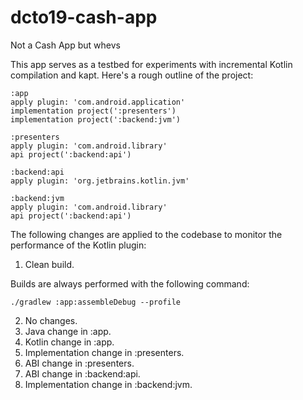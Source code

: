 # dcto19-cash-app
Not a Cash App but whevs

This app serves as a testbed for experiments with incremental Kotlin compilation and kapt. Here's a rough outline of the project:

```
:app
apply plugin: 'com.android.application'
implementation project(':presenters')
implementation project(':backend:jvm')
```

```
:presenters
apply plugin: 'com.android.library'
api project(':backend:api')
```

```
:backend:api
apply plugin: 'org.jetbrains.kotlin.jvm'
```

```
:backend:jvm
apply plugin: 'com.android.library'
api project(':backend:api')
```

The following changes are applied to the codebase to monitor the performance of the Kotlin plugin:

1. Clean build.

Builds are always performed with the following command:

```
./gradlew :app:assembleDebug --profile
```

2. No changes.
3. Java change in :app.
4. Kotlin change in :app.
5. Implementation change in :presenters.
6. ABI change in :presenters.
7. ABI change in :backend:api.
8. Implementation change in :backend:jvm.
